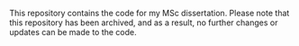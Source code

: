 This repository contains the code for my MSc dissertation. Please note that this repository has been archived, and as a result, no further changes or updates can be made to the code.
